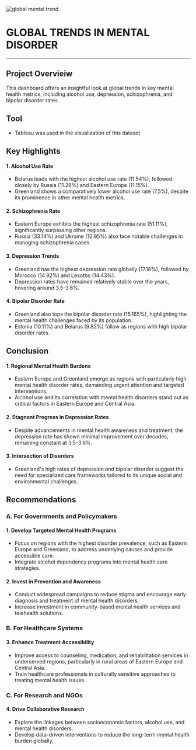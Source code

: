 ![global mental trend](https://github.com/user-attachments/assets/a0b093ef-0c1b-4c5b-8314-0401a18dbfbd)

# GLOBAL TRENDS IN MENTAL DISORDER
---
## Project Overvieiw
This dashboard offers an insightful look at global trends in key mental health metrics, including alcohol use, depression, schizophrenia, and bipolar disorder rates.  
## Tool
- Tableau was used in the visualization of this dataset
## Key Highlights  
#### 1. Alcohol Use Rate
   - Belarus leads with the highest alcohol use rate (11.54%), followed closely by 
     Russia (11.26%) and Eastern Europe (11.15%).  
   - Greenland shows a comparatively lower alcohol use rate (7.5%), despite its 
     prominence in other mental health metrics.  

#### 2. Schizophrenia Rate  
   - Eastern Europe exhibits the highest schizophrenia rate (51.11%), 
     significantly surpassing other regions.  
   - Russia (33.14%) and Ukraine (12.95%) also face notable challenges in managing schizophrenia cases.  

  #### 3. Depression Trends 
   - Greenland has the highest depression rate globally (17.18%), followed by Morocco (14.92%) and Lesotho (14.43%).  
   - Depression rates have remained relatively stable over the years, hovering around 3.5-3.6%.  

#### 4. Bipolar Disorder Rate  
   - Greenland also tops the bipolar disorder rate (15.165%), highlighting the mental health challenges faced by its population.  
   - Estonia (10.11%) and Belarus (9.82%) follow as regions with high bipolar disorder rates.  

## Conclusion 

#### 1. Regional Mental Health Burdens 
- Eastern Europe and Greenland emerge as regions with particularly high mental health disorder rates, demanding urgent attention and targeted interventions.  
- Alcohol use and its correlation with mental health disorders stand out as critical factors in Eastern Europe and Central Asia.  

#### 2. Stagnant Progress in Depression Rates 
- Despite advancements in mental health awareness and treatment, the depression rate has shown minimal improvement over decades, remaining constant at 3.5-3.6%.  

#### 3. Intersection of Disorders
- Greenland's high rates of depression and bipolar disorder suggest the need for specialized care frameworks tailored to its unique social and environmental challenges.  

## Recommendations  

### A. For Governments and Policymakers
 #### 1. Develop Targeted Mental Health Programs
 - Focus on regions with the highest disorder prevalence, such as Eastern Europe and Greenland, to address underlying causes and provide accessible care.
 - Integrate alcohol dependency programs into mental health care strategies.  

 #### 2. Invest in Prevention and Awareness
   - Conduct widespread campaigns to reduce stigma and encourage early diagnosis and treatment of mental health disorders.
   - Increase investment in community-based mental health services and telehealth solutions.  

### B. For Healthcare Systems 
 #### 3. Enhance Treatment Accessibility
   - Improve access to counseling, medication, and rehabilitation services in underserved regions, particularly in rural areas of Eastern Europe and Central Asia.
   - Train healthcare professionals in culturally sensitive approaches to treating mental health issues.  

### C. For Research and NGOs  
 #### 4. Drive Collaborative Research
   - Explore the linkages between socioeconomic factors, alcohol use, and mental health disorders.
   - Develop data-driven interventions to reduce the long-term mental health burden globally.  


